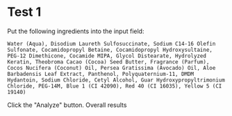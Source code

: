 # Test 1

Put the following ingredients into the input field:

```
Water (Aqua), Disodium Laureth Sulfosuccinate, Sodium C14-16 Olefin Sulfonate, Cocamidopropyl Betaine, Cocamidopropyl Hydroxysultaine, PEG-12 Dimethicone, Cocamide MIPA, Glycol Distearate, Hydrolyzed Keratin, Theobroma Cacao (Cocoa) Seed Butter, Fragrance (Parfum), Cocos Nucifera (Coconut) Oil, Persea Gratissima (Avocado) Oil, Aloe Barbadensis Leaf Extract, Panthenol, Polyquaternium-11, DMDM Hydantoin, Sodium Chloride, Cetyl Alcohol, Guar Hydroxypropyltrimonium Chloride, PEG-14M, Blue 1 (CI 42090), Red 40 (CI 16035), Yellow 5 (CI 19140)
```

Click the "Analyze" button.
Overall results
